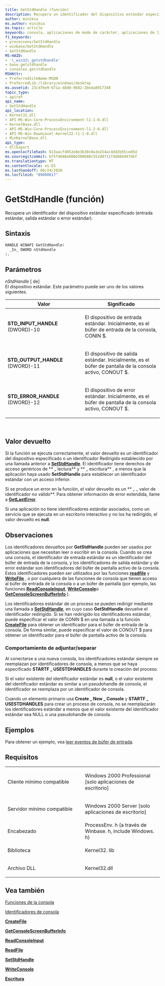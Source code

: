 ```yaml
---
title: GetStdHandle (función)
description: Recupera un identificador del dispositivo estándar especificado (entrada estándar, salida estándar o error estándar).
author: miniksa
ms.author: miniksa
ms.topic: article
keywords: consola, aplicaciones de modo de carácter, aplicaciones de línea de comandos, aplicaciones de terminal, API de consola
f1_keywords:
- processenv/GetStdHandle
- winbase/GetStdHandle
- GetStdHandle
MS-HAID:
- '\_win32\_getstdhandle'
- base.getstdhandle
- consoles.getstdhandle
MSHAttr:
- PreferredSiteName:MSDN
- PreferredLib:/library/windows/desktop
ms.assetid: 23cd76e9-671a-48d0-9b82-2beda8917348
topic_type:
- apiref
api_name:
- GetStdHandle
api_location:
- Kernel32.dll
- API-MS-Win-Core-ProcessEnvironment-l1-1-0.dll
- KernelBase.dll
- API-MS-Win-Core-ProcessEnvironment-l1-2-0.dll
- API-MS-Win-DownLevel-Kernel32-l1-1-0.dll
- MinKernelBase.dll
api_type:
- DllExport
ms.openlocfilehash: 613aacf4052e8e3b38c0a3e254ac4dd2b55ced5d
ms.sourcegitcommit: b75f4688e080d300b80c552d0711fdd86b9974bf
ms.translationtype: MT
ms.contentlocale: es-ES
ms.lasthandoff: 08/24/2020
ms.locfileid: "89060617"
---
```

# <a name="getstdhandle-function"></a>GetStdHandle (función)


Recupera un identificador del dispositivo estándar especificado (entrada estándar, salida estándar o error estándar).

<a name="syntax"></a>Sintaxis
------

```C
HANDLE WINAPI GetStdHandle(
  _In_ DWORD nStdHandle
);
```

<a name="parameters"></a>Parámetros
----------

*nStdHandle* \[ de\]  
El dispositivo estándar. Este parámetro puede ser uno de los valores siguientes.

<table>
<colgroup>
<col width="50%" />
<col width="50%" />
</colgroup>
<thead>
<tr class="header">
<th>Valor</th>
<th>Significado</th>
</tr>
</thead>
<tbody>
<tr class="odd">
<td><span id="STD_INPUT_HANDLE"></span><span id="std_input_handle"></span>
<strong>STD_INPUT_HANDLE</strong> (DWORD)-10</td>
<td><p>El dispositivo de entrada estándar. Inicialmente, es el búfer de entrada de la consola, CONIN $.</p></td>
</tr>
<tr class="even">
<td><span id="STD_OUTPUT_HANDLE"></span><span id="std_output_handle"></span>
<strong>STD_OUTPUT_HANDLE</strong> (DWORD)-11</td>
<td><p>El dispositivo de salida estándar. Inicialmente, es el búfer de pantalla de la consola activo, CONOUT $.</p></td>
</tr>
<tr class="odd">
<td><span id="STD_ERROR_HANDLE"></span><span id="std_error_handle"></span>
<strong>STD_ERROR_HANDLE</strong> (DWORD)-12</td>
<td><p>El dispositivo de error estándar. Inicialmente, es el búfer de pantalla de la consola activo, CONOUT $.</p></td>
</tr>
</tbody>
</table>

 

<a name="return-value"></a>Valor devuelto
------------

Si la función se ejecuta correctamente, el valor devuelto es un identificador del dispositivo especificado o un identificador Redirigido establecido por una llamada anterior a [**SetStdHandle**](setstdhandle.md). El identificador tiene derechos de acceso genéricos de ** \_ lectura** y ** \_ escritura** , a menos que la aplicación haya usado **SetStdHandle** para establecer un identificador estándar con un acceso inferior.

Si se produce un error en la función, el valor devuelto es un ** \_ \_ valor de identificador no válido**. Para obtener información de error extendida, llame a [**GetLastError**](https://msdn.microsoft.com/library/windows/desktop/ms679360).

Si una aplicación no tiene identificadores estándar asociados, como un servicio que se ejecuta en un escritorio interactivo y no los ha redirigido, el valor devuelto es **null**.

<a name="remarks"></a>Observaciones
-------

Los identificadores devueltos por **GetStdHandle** pueden ser usados por aplicaciones que necesitan leer o escribir en la consola. Cuando se crea una consola, el identificador de entrada estándar es un identificador del búfer de entrada de la consola, y los identificadores de salida estándar y de error estándar son identificadores del búfer de pantalla activo de la consola. Estos identificadores pueden ser utilizados por las funciones [**readfile**](https://msdn.microsoft.com/library/windows/desktop/aa365467) y [**WriteFile**](https://msdn.microsoft.com/library/windows/desktop/aa365747) , o por cualquiera de las funciones de consola que tienen acceso al búfer de entrada de la consola o a un búfer de pantalla (por ejemplo, las funciones [**ReadConsoleInput**](readconsoleinput.md), [**WriteConsole**](writeconsole.md)o [**GetConsoleScreenBufferInfo**](getconsolescreenbufferinfo.md) ).

Los identificadores estándar de un proceso se pueden redirigir mediante una llamada a [**SetStdHandle**](setstdhandle.md), en cuyo caso **GetStdHandle** devuelve el identificador redirigido. Si se han redirigido los identificadores estándar, puede especificar el valor de CONIN $ en una llamada a la función [**CreateFile**](https://msdn.microsoft.com/library/windows/desktop/aa363858) para obtener un identificador para el búfer de entrada de la consola. De forma similar, puede especificar el valor de CONOUT $ para obtener un identificador para el búfer de pantalla activo de la consola.

### <a name="span-idattach_detach_behaviorspanspan-idattach_detach_behaviorspanspan-idattach_detach_behaviorspanattachdetach-behavior"></a><span id="Attach_detach_behavior"></span><span id="attach_detach_behavior"></span><span id="ATTACH_DETACH_BEHAVIOR"></span>Comportamiento de adjuntar/separar

Al conectarse a una nueva consola, los identificadores estándar siempre se reemplazan por identificadores de consola, a menos que se haya especificado **STARTF \_ USESTDHANDLES** durante la creación del proceso.

Si el valor existente del identificador estándar es **null**, o el valor existente del identificador estándar es similar a un pseudohandle de consola, el identificador se reemplaza por un identificador de consola.

Cuando un elemento primario usa **Create \_ New \_ Console** y **STARTF \_ USESTDHANDLES** para crear un proceso de consola, no se reemplazarán los identificadores estándar a menos que el valor existente del identificador estándar sea NULL o una pseudohandle de consola.

<a name="examples"></a>Ejemplos
--------

Para obtener un ejemplo, vea [leer eventos de búfer de entrada](reading-input-buffer-events.md).

<a name="requirements"></a>Requisitos
------------

<table>
<colgroup>
<col width="50%" />
<col width="50%" />
</colgroup>
<tbody>
<tr class="odd">
<td><p>Cliente mínimo compatible</p></td>
<td><p>Windows 2000 Professional [solo aplicaciones de escritorio]</p></td>
</tr>
<tr class="even">
<td><p>Servidor mínimo compatible</p></td>
<td><p>Windows 2000 Server [solo aplicaciones de escritorio]</p></td>
</tr>
<tr class="odd">
<td><p>Encabezado</p></td>
<td>ProcessEnv. h (a través de Winbase. h, include Windows. h)</td>
</tr>
<tr class="even">
<td><p>Biblioteca</p></td>
<td>Kernel32. lib</td>
</tr>
<tr class="odd">
<td><p>Archivo DLL</p></td>
<td>Kernel32.dll</td>
</tr>
<tr class="even">
</tr>
<tr class="odd">
</tr>
<tr class="even">
</tr>
</tbody>
</table>

## <a name="span-idsee_alsospansee-also"></a><span id="see_also"></span>Vea también


[Funciones de la consola](console-functions.md)

[Identificadores de consola](console-handles.md)

[**CreateFile**](https://msdn.microsoft.com/library/windows/desktop/aa363858)

[**GetConsoleScreenBufferInfo**](getconsolescreenbufferinfo.md)

[**ReadConsoleInput**](readconsoleinput.md)

[**ReadFile**](https://msdn.microsoft.com/library/windows/desktop/aa365467)

[**SetStdHandle**](setstdhandle.md)

[**WriteConsole**](writeconsole.md)

[**Escritura**](https://msdn.microsoft.com/library/windows/desktop/aa365747)

 

 




